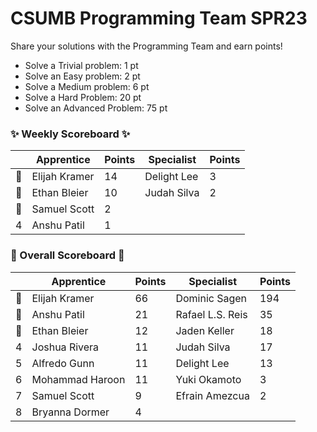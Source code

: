 # CSUMB Programming Team SPR23

Share your solutions with the Programming Team and earn points!

- Solve a Trivial problem: 1 pt
- Solve an Easy problem: 2 pt
- Solve a Medium problem: 6 pt
- Solve a Hard Problem: 20 pt
- Solve an Advanced Problem: 75 pt

### ✨ Weekly Scoreboard ✨
| |Apprentice|Points|Specialist|Points|
|-------|-------|-------|-------|-------|
|🥇|Elijah Kramer|14|Delight Lee|3|
|🥈|Ethan Bleier|10|Judah Silva|2|
|🥉|Samuel Scott|2| | |
|4|Anshu Patil|1| | |

### 🏁 Overall Scoreboard 🏁
| |Apprentice|Points|Specialist|Points|
|-------|-------|-------|-------|-------|
|🥇|Elijah Kramer|66|Dominic Sagen|194|
|🥈|Anshu Patil|21|Rafael L.S. Reis|35|
|🥉|Ethan Bleier|12|Jaden Keller|18|
|4|Joshua Rivera|11|Judah Silva|17|
|5|Alfredo Gunn|11|Delight Lee|13|
|6|Mohammad Haroon|11|Yuki Okamoto|3|
|7|Samuel Scott|9|Efrain Amezcua|2|
|8|Bryanna Dormer|4| | |
